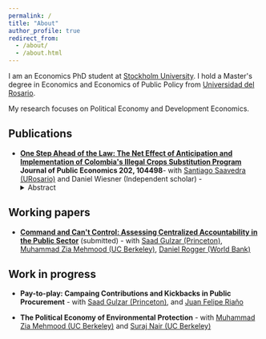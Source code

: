 ```yaml
---
permalink: /
title: "About"
author_profile: true
redirect_from: 
  - /about/
  - /about.html
---
```


I am an Economics PhD student at [Stockholm University](https://www.su.se/department-of-economics/). I hold a Master's degree in Economics and Economics of Public Policy from [Universidad del Rosario](https://urosario.edu.co/facultad-de-economia). 

My research focuses on Political Economy and Development Economics.

Publications
------------

- [**One Step Ahead of the Law: The Net Effect of Anticipation and Implementation of Colombia's Illegal Crops Substitution Program**](https://www.sciencedirect.com/science/article/pii/S0047272721001341) **Journal of Public Economics 202, 104498**- with [Santiago Saavedra (URosario)](https://sites.google.com/view/santiago-saavedra/home) and Daniel Wiesner (Independent scholar) - <details>
  <summary>Abstract</summary>
  Pre-announced policies often generate unintended consequences due to individuals’ acting to take advantage of the policy conditions. Little is known about the extent to which unintended consequences from the early announcement of a policy can be larger than the implementation effect, especially in contexts of weak state capacity. We use detailed 1 km grid square data on coca cultivation to estimate the net effect of the announcement and implementation of coca crop substitution payments in Colombia. Our fine-grain data also enable us to estimate geographical spillovers of the program to non-targeted neighboring areas. Using a difference-in-differences empirical strategy, we find that program recipients reduced coca acreage. Surprisingly, the reduction in neighboring grid areas is of a similar magnitude. However, the effectiveness was reduced by half, because farmers increased coca cultivation in order to be eligible for the program after the announcement and before implementation. But the policy’s net effect is negative: due to weak state capacity, the program could not be implemented in every region of the country.
</details>

Working papers
------------
- [**Command and Can't Control: Assessing Centralized Accountability in the Public Sector**](http://juanfladino.github.io/files/Gulzar_etal_2025_CommandAndControl.pdf) (submitted) - with [Saad Gulzar (Princeton)](https://saadgulzar.com/), [Muhammad Zia Mehmood (UC Berkeley)](https://www.ziamehmood.com/), [Daniel Rogger (World Bank)](https://www.danrogger.com/)

Work in progress
------------

- **Pay-to-play: Campaing Contributions and Kickbacks in Public Procurement** - with [Saad Gulzar (Princeton)](https://saadgulzar.com/), and [Juan Felipe Riaño](https://www.juanfeliperiano.com/)

- **The Political Economy of Environmental Protection** - with [Muhammad Zia Mehmood (UC Berkeley)](https://www.ziamehmood.com/) and [Suraj Nair (UC Berkeley)](https://surajrn.github.io/)

